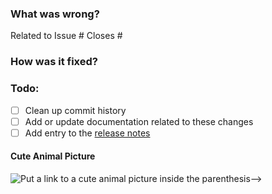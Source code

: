 ### What was wrong?

Related to Issue #
Closes #

### How was it fixed?

### Todo:

- [ ] Clean up commit history
- [ ] Add or update documentation related to these changes
- [ ] Add entry to the [release notes](https://github.com/ethereum/eth-keys/blob/main/newsfragments/README.md)

#### Cute Animal Picture

![Put a link to a cute animal picture inside the parenthesis-->](<>)
